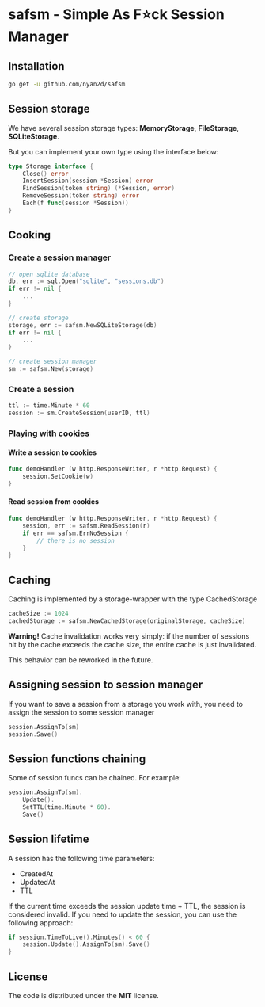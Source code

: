# safsm - Simple As F⭐️ck Session Manager

## Installation

```bash
go get -u github.com/nyan2d/safsm
```

## Session storage

We have several session storage types: **MemoryStorage**, **FileStorage**, **SQLiteStorage**.

But you can implement your own type using the interface below:

```go
type Storage interface {
    Close() error
    InsertSession(session *Session) error
    FindSession(token string) (*Session, error)
    RemoveSession(token string) error
    Each(f func(session *Session))
}
```

## Cooking

### Create a session manager

``` go
// open sqlite database
db, err := sql.Open("sqlite", "sessions.db")
if err != nil {
    ...
}

// create storage
storage, err := safsm.NewSQLiteStorage(db)
if err != nil {
    ...
}

// create session manager
sm := safsm.New(storage)
```

### Create a session

```go
ttl := time.Minute * 60
session := sm.CreateSession(userID, ttl)
```

### Playing with cookies

#### Write a session to cookies

```go
func demoHandler (w http.ResponseWriter, r *http.Request) {
    session.SetCookie(w)
}
```

#### Read session from cookies
```go
func demoHandler (w http.ResponseWriter, r *http.Request) {
    session, err := safsm.ReadSession(r)
    if err == safsm.ErrNoSession {
        // there is no session
    }
}
```

## Caching

Caching is implemented by a storage-wrapper with the type CachedStorage

```go
cacheSize := 1024
cachedStorage := safsm.NewCachedStorage(originalStorage, cacheSize)
```

**Warning!** Cache invalidation works very simply: if the number of sessions hit by the cache exceeds the cache size, the entire cache is just invalidated.

This behavior can be reworked in the future.

## Assigning session to session manager

If you want to save a session from a storage you work with, you need to assign the session to some session manager

```go
session.AssignTo(sm)
session.Save()
```

## Session functions chaining

Some of session funcs can be chained. For example:

```go
session.AssignTo(sm).
    Update().
    SetTTL(time.Minute * 60).
    Save()
```

## Session lifetime

A session has the following time parameters:

+ CreatedAt
+ UpdatedAt
+ TTL

If the current time exceeds the session update time + TTL, the session is considered invalid. If you need to update the session, you can use the following approach:

```go
if session.TimeToLive().Minutes() < 60 {
    session.Update().AssignTo(sm).Save()
}
```

## License

The code is distributed under the **MIT** license.